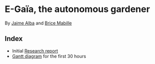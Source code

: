 # E-Gaïa, the autonomous gardener

By [Jaime Alba](https://github.com/jaimealbapastor) and [Brice Mabille](https://github.com/Brice-Mabille)

## Index

- Initial [Research report](documentation/ResearchReport-Bibliography.docx.pdf)
- [Gantt diagram](documentation/GanttDiagram.pdf) for the first 30 hours
